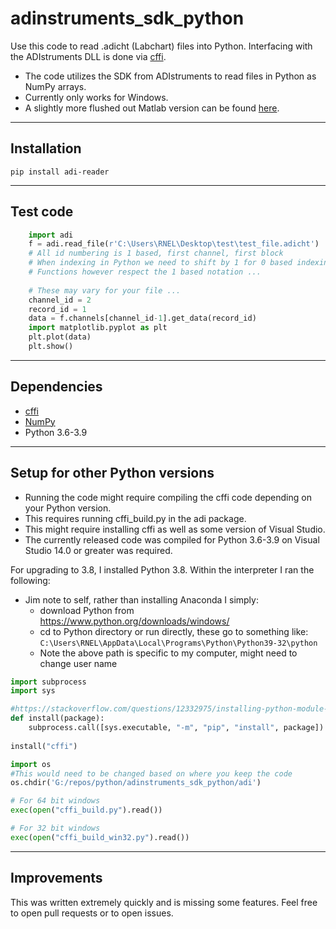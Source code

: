 # adinstruments_sdk_python

Use this code to read .adicht (Labchart) files into Python. Interfacing with the ADIstruments DLL is done via [cffi](https://cffi.readthedocs.io/en/latest/).

- The code utilizes the SDK from ADIstruments to read files in Python as NumPy arrays.
- Currently only works for Windows.
- A slightly more flushed out Matlab version can be found [here](https://github.com/JimHokanson/adinstruments_sdk_matlab).

---

## Installation ##

	pip install adi-reader

----

## Test code ##

```python
    import adi
    f = adi.read_file(r'C:\Users\RNEL\Desktop\test\test_file.adicht')
    # All id numbering is 1 based, first channel, first block
    # When indexing in Python we need to shift by 1 for 0 based indexing
    # Functions however respect the 1 based notation ...
    
    # These may vary for your file ...
    channel_id = 2
    record_id = 1
    data = f.channels[channel_id-1].get_data(record_id)
    import matplotlib.pyplot as plt
    plt.plot(data)
    plt.show()
```
----

## Dependencies ##
- [cffi](https://cffi.readthedocs.io/en/latest/)
- [NumPy](https://numpy.org/)
- Python 3.6-3.9
----

## Setup for other Python versions ##

- Running the code might require compiling the cffi code depending on your Python version. 
- This requires running cffi_build.py in the adi package. 
- This might require installing cffi as well as some version of Visual Studio. 
- The currently released code was compiled for Python 3.6-3.9 on Visual Studio 14.0 or greater was required.

For upgrading to 3.8, I installed Python 3.8. Within the interpreter I ran the following:

- Jim note to self, rather than installing Anaconda I simply:
  - download Python from https://www.python.org/downloads/windows/
  - cd to Python directory or run directly, these go to something like: `C:\Users\RNEL\AppData\Local\Programs\Python\Python39-32\python` 
  - Note the above path is specific to my computer, might need to change user name

```python
import subprocess
import sys

#https://stackoverflow.com/questions/12332975/installing-python-module-within-code
def install(package):
    subprocess.call([sys.executable, "-m", "pip", "install", package])
	
install("cffi")

import os
#This would need to be changed based on where you keep the code
os.chdir('G:/repos/python/adinstruments_sdk_python/adi')

# For 64 bit windows
exec(open("cffi_build.py").read())

# For 32 bit windows
exec(open("cffi_build_win32.py").read())
```
----

## Improvements ##

This was written extremely quickly and is missing some features. Feel free to open pull requests or to open issues.
